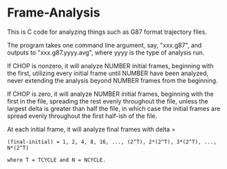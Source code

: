 # Frame-Analysis

This is C code for analyzing things such as G87 format trajectory files.


  The program takes one command line argument, say, "xxx.g87", and outputs to "xxx.g87.yyyy.avg",
    where yyyy is the type of analysis run.


  If CHOP is nonzero, it will analyze NUMBER initial frames, beginning with
    the first, utilizing every initial frame until NUMBER have been analyzed,
    never extending the analysis beyond NUMBER frames from the beginning.

  If CHOP is zero, it will analyze NUMBER initial frames, beginning with 
    the first in the file, spreading the rest evenly throughout the file,
    unless the largest delta is greater than half the file, in which case
    the initial frames are spread evenly throughout the first half-ish of
    the file.


  At each initial frame, it will analyze final frames with delta = 

    (final-initial) = 1, 2, 4, 8, 16, ..., (2^T), 2*(2^T), 3*(2^T), ..., N*(2^T)

    where T = TCYCLE and N = NCYCLE.

